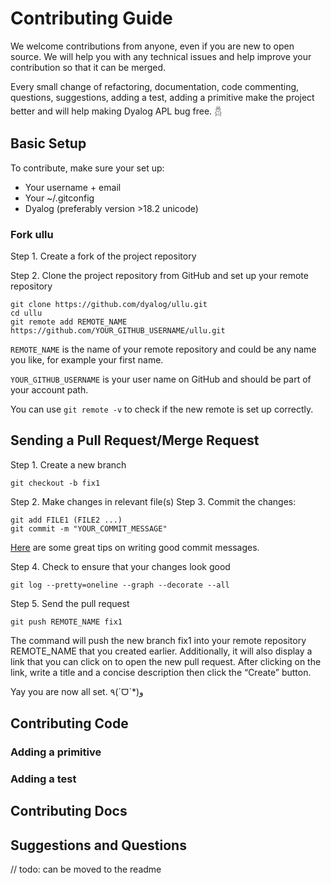 # Contributing Guide

We welcome contributions from anyone, even if you are new to open source. We will help you with any technical issues and help improve your contribution so that it can be merged.

Every small change of refactoring, documentation, code commenting, questions, suggestions, adding a test, adding a primitive make the project better and will help making Dyalog APL bug free. 𓆣

## Basic Setup

To contribute, make sure your set up:

- Your username + email
- Your ~/.gitconfig
- Dyalog (preferably version >18.2 unicode)

### Fork ullu

Step 1. Create a fork of the project repository

Step 2. Clone the project repository from GitHub and set up your remote repository

```
git clone https://github.com/dyalog/ullu.git
cd ullu
git remote add REMOTE_NAME https://github.com/YOUR_GITHUB_USERNAME/ullu.git
```

`REMOTE_NAME` is the name of your remote repository and could be any name you like, for example your first name.

`YOUR_GITHUB_USERNAME` is your user name on GitHub and should be part of your account path.

You can use `git remote -v` to check if the new remote is set up correctly.

## Sending a Pull Request/Merge Request

Step 1. Create a new branch

```
git checkout -b fix1
```

Step 2. Make changes in relevant file(s)
Step 3. Commit the changes:

```
git add FILE1 (FILE2 ...)
git commit -m "YOUR_COMMIT_MESSAGE"
```

[Here](https://cbea.ms/git-commit/) are some great tips on writing good commit messages.

Step 4. Check to ensure that your changes look good
```
git log --pretty=oneline --graph --decorate --all
```

Step 5. Send the pull request
```
git push REMOTE_NAME fix1
```

The command will push the new branch fix1 into your remote repository REMOTE_NAME that you created earlier. Additionally, it will also display a link that you can click on to open the new pull request. After clicking on the link, write a title and a concise description then click the “Create” button.

Yay you are now all set. ٩(ˊᗜˋ*)و

## Contributing Code

### Adding a primitive

### Adding a test

## Contributing Docs

## Suggestions and Questions

// todo: can be moved to the readme